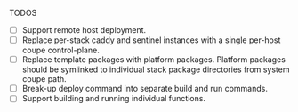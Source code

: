 TODOS

- [ ] Support remote host deployment.
- [ ] Replace per-stack caddy and sentinel instances with a single per-host coupe control-plane.
- [ ] Replace template packages with platform packages. Platform packages should be symlinked to individual stack package directories from system coupe path.
- [ ] Break-up deploy command into separate build and run commands.
- [ ] Support building and running individual functions.
